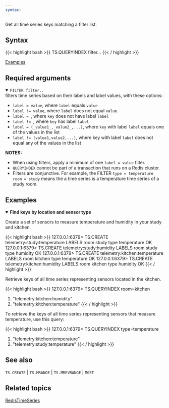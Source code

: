 ```yaml
---
syntax: 
---
```


Get all time series keys matching a filter list.

## Syntax

{{< highlight bash >}}
TS.QUERYINDEX filter...
{{< / highlight >}}

[Examples](#examples)

## Required arguments

<details open>
<summary><code>FILTER filter..</code></summary>
filters time series based on their labels and label values, with these options:

  - `label = value`, where `label` equals `value`
  - `label != value`, where `label` does not equal `value`
  - `label = `, where `key` does not have label `label`
  - `label != `, where `key` has label `label`
  - `label = (_value1_,_value2_,...)`, where `key` with label `label` equals one of the values in the list
  - `label != (value1,value2,...)`, where key with label `label` does not equal any of the values in the list

<note><b>NOTES:</b>
 - When using filters, apply a minimum of one `label = value` filter. 
 - `QUERYINDEX` cannot be part of a transaction that runs on a Redis cluster.
 - Filters are conjunctive. For example, the FILTER `type = temperature room = study` means the a time series is a temperature time series of a study room.
 </note>
 </details>

## Examples

<details open>
<summary><b>Find keys by location and sensor type</b></summary>

Create a set of sensors to measure temperature and humidity in your study and kitchen.

{{< highlight bash >}}
127.0.0.1:6379> TS.CREATE telemetry:study:temperature LABELS room study type temperature
OK
127.0.0.1:6379> TS.CREATE telemetry:study:humidity LABELS room study type humidity
OK
127.0.0.1:6379> TS.CREATE telemetry:kitchen:temperature LABELS room kitchen type temperature
OK
127.0.0.1:6379> TS.CREATE telemetry:kitchen:humidity LABELS room kitchen type humidity
OK
{{< / highlight >}}

Retrieve keys of all time series representing sensors located in the kitchen. 

{{< highlight bash >}}
127.0.0.1:6379> TS.QUERYINDEX room=kitchen
1) "telemetry:kitchen:humidity"
2) "telemetry:kitchen:temperature"
{{< / highlight >}}

To retrieve the keys of all time series representing sensors that measure temperature, use this query:

{{< highlight bash >}}
127.0.0.1:6379> TS.QUERYINDEX type=temperature
1) "telemetry:kitchen:temperature"
2) "telemetry:study:temperature"
{{< / highlight >}}
</details>

## See also

`TS.CREATE` | `TS.MRANGE` | `TS.MREVRANGE` | `MGET`

## Related topics

[RedisTimeSeries](/docs/stack/timeseries)
